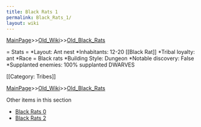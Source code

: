 ```yaml
---
title: Black Rats 1
permalink: Black_Rats_1/
layout: wiki
---
```


[MainPage](/keeperrl_wiki/ "wikilink")>>[Old_Wiki](/keeperrl_wiki/Old_Wiki "wikilink")>>[Old_Black_Rats](/keeperrl_wiki/Old_Black_Rats "wikilink")

= Stats =
*Layout: Ant nest
*Inhabitants: 12-20 [[Black Rat]]
*Tribal loyalty: ant
*Race = Black rats
*Building Style: Dungeon 
*Notable discovery: False
*Supplanted enemies: 100% supplanted DWARVES 

[[Category: Tribes]]

[MainPage](/keeperrl_wiki/ "wikilink")>>[Old_Wiki](/keeperrl_wiki/Old_Wiki "wikilink")>>[Old_Black_Rats](/keeperrl_wiki/Old_Black_Rats "wikilink")

Other items in this section
-    [Black Rats 0](/keeperrl_wiki/Black_Rats_0 "wikilink")
-    [Black Rats 2](/keeperrl_wiki/Black_Rats_2 "wikilink")
